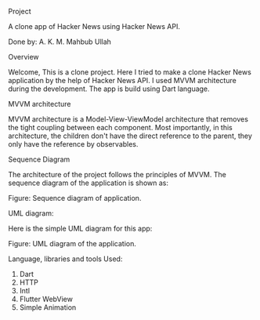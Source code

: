 











Project

A clone app of Hacker News using Hacker News API.

Done by: A. K. M. Mahbub Ullah





























Overview

Welcome,
This is a clone project. Here I tried to make a clone Hacker News application by the help of Hacker News API. I used MVVM architecture during the development. The app is build using Dart language.

MVVM architecture

MVVM architecture is a Model-View-ViewModel architecture that removes the tight coupling between each component. Most importantly, in this architecture, the children don't have the direct reference to the parent, they only have the reference by observables. 

Sequence Diagram

The architecture of the project follows the principles of MVVM. The sequence diagram of the application is shown as:




Figure: Sequence diagram of application.



UML diagram: 

Here is the simple UML diagram for this app:
















Figure: UML diagram of the application.



Language, libraries and tools Used:

1. Dart
2. HTTP
3. Intl
4. Flutter WebView
5. Simple Animation






















